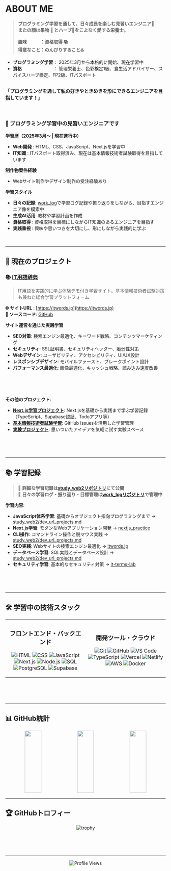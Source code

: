 

# ABOUT ME

> **プログラミング学習を通して、日々成長を楽しむ見習いエンジニア🚀<br>またの顔は果物 🍎 とハーブ🌿をこよなく愛する栄養士。**<br><br>
> **趣味　　　：資格取得 📚 　<br>得意なこと：のんびりすること♨️**

- **プログラミング学習**： 2025年3月から本格的に開始、現在学習中
- **資格**　　　　　　　： 管理栄養士、色彩検定1級、食生活アドバイザー、スパイスハーブ検定、FP2級、ITパスポート


<sub><sub>**「プログラミングを通して私の好きやときめきを形にできるエンジニアを目指しています！」**</sub><sub>
<br><br><br>
---

### 🌱 プログラミング学習中の見習いエンジニアです

**学習歴（2025年3月〜 | 現在進行中）**
- **Web開発**     : HTML、CSS、JavaScript、Next.jsを学習中
- **IT知識**      : ITパスポート取得済み、現在は基本情報技術者試験取得を目指しています

**制作物案件経験**
- Webサイト制作やデザイン制作の受注経験あり

**学習スタイル**
- **日々の記録**: [work_log](https://github.com/rin5uron/work_log)で学習ログ記録や振り返りをしながら、目指すエンジニア像を模索中
- **生成AI活用**: 教材や学習計画を作成
- **資格取得**  : 資格取得を目標にしながらIT知識のあるエンジニアを目指す
- **実践重視**  : 興味や思いつきを大切にし、形にしながら実践的に学ぶ
<br><br><br>
---

## 🌟 現在のプロジェクト

### 📚 [IT用語辞典](https://itwords.jp) 
> IT用語を実践的に学ぶ体験デモ付き学習サイト。基本情報技術者試験対策も兼ねた総合学習プラットフォーム

**🌐 サイトURL**  : [https://itwords.jp](https://itwords.jp)  
**📂 ソースコード**: [GitHub](https://github.com/rin5uron/it-terms-lab)

**サイト運営を通じた実践学習**
- **SEO対策**: 検索エンジン最適化、キーワード戦略、コンテンツマーケティング
- **セキュリティ**: SSL証明書、セキュリティヘッダー、脆弱性対策
- **Webデザイン**: ユーザビリティ、アクセシビリティ、UI/UX設計
- **レスポンシブデザイン**: モバイルファースト、ブレークポイント設計
- **パフォーマンス最適化**: 画像最適化、キャッシュ戦略、読み込み速度改善




<br><br><br>

**その他のプロジェクト**:
- **[Next.js学習プロジェクト](https://github.com/rin5uron/nextjs_practice)**: Next.jsを基礎から実践まで学ぶ学習記録（TypeScript、Supabase認証、Todoアプリ等）
- **[基本情報技術者試験学習](https://github.com/rin5uron/fe-study)**: GitHub Issuesを活用した学習管理
- **[実験プロジェクト](https://github.com/rin5uron/myplayground)**: 思いついたアイデアを気軽に試す実験スペース

<br><br><br>

---

## 📚 学習記録

> 📌 **詳細な学習記録は[study_web2リポジトリ](https://github.com/rin5uron/study_web2)にて公開**  
> 📝 **日々の学習ログ・振り返り・目標管理は[work_logリポジトリ](https://github.com/rin5uron/work_log)で管理中**

**学習内容**:
- **JavaScript体系学習**: 基礎からオブジェクト指向プログラミングまで → [study_web2/dev_url_projects.md](https://github.com/rin5uron/study_web2/blob/main/note/dev/dev_url_projects.md)
- **Next.js学習**: モダンなWebアプリケーション開発 → [nextjs_practice](https://github.com/rin5uron/nextjs_practice)
- **CLI操作**: コマンドライン操作と脱マウス実践 → [study_web2/dev_url_projects.md](https://github.com/rin5uron/study_web2/blob/main/note/dev/dev_url_projects.md)
- **SEO実践**: Webサイトの検索エンジン最適化 → [itwords.jp](https://itwords.jp)
- **データベース学習**: SQL実践とデータベース設計 → [study_web2/dev_url_projects.md](https://github.com/rin5uron/study_web2/blob/main/note/dev/dev_url_projects.md)
- **セキュリティ学習**: 基本的なセキュリティ対策 → [it-terms-lab](https://github.com/rin5uron/it-terms-lab)

<br><br><br>

---

## 🛠️ 学習中の技術スタック

<div align="center">

<table>
<tr>
<td align="center" width="50%">

### フロントエンド・バックエンド
![HTML](https://img.shields.io/badge/HTML-E34F26?style=for-the-badge&logo=html5&logoColor=white)
![CSS](https://img.shields.io/badge/CSS-1572B6?style=for-the-badge&logo=css3&logoColor=white)
![JavaScript](https://img.shields.io/badge/JavaScript-F7DF1E?style=for-the-badge&logo=javascript&logoColor=black)
![Next.js](https://img.shields.io/badge/Next.js-000000?style=for-the-badge&logo=next.js&logoColor=white)
![Node.js](https://img.shields.io/badge/Node.js-339933?style=for-the-badge&logo=nodedotjs&logoColor=white)
![SQL](https://img.shields.io/badge/SQL-4479A1?style=for-the-badge&logo=mysql&logoColor=white)
![PostgreSQL](https://img.shields.io/badge/PostgreSQL-316192?style=for-the-badge&logo=postgresql&logoColor=white)
![Supabase](https://img.shields.io/badge/Supabase-3ECF8E?style=for-the-badge&logo=supabase&logoColor=white)

</td>
<td align="center" width="50%">

### 開発ツール・クラウド
![Git](https://img.shields.io/badge/Git-F05032?style=for-the-badge&logo=git&logoColor=white)
![GitHub](https://img.shields.io/badge/GitHub-100000?style=for-the-badge&logo=github&logoColor=white)
![VS Code](https://img.shields.io/badge/VS_Code-007ACC?style=for-the-badge&logo=visual-studio-code&logoColor=white)
![TypeScript](https://img.shields.io/badge/TypeScript-007ACC?style=for-the-badge&logo=typescript&logoColor=white)
![Vercel](https://img.shields.io/badge/Vercel-000000?style=for-the-badge&logo=vercel&logoColor=white)
![Netlify](https://img.shields.io/badge/Netlify-00C7B7?style=for-the-badge&logo=netlify&logoColor=white)
![AWS](https://img.shields.io/badge/AWS-232F3E?style=for-the-badge&logo=amazon-aws&logoColor=white)
![Docker](https://img.shields.io/badge/Docker-2496ED?style=for-the-badge&logo=docker&logoColor=white)

</td>
</tr>
</table>

</div>

<br><br><br>

---

## 📊 GitHub統計

<div align="center">

<img src="https://github-readme-stats-three-pearl-83.vercel.app/api?username=rin5uron&show_icons=true&theme=onedark&hide_border=true&include_all_commits=true&locale=ja" width="32%" height="195" />
<img src="https://github-readme-streak-stats.herokuapp.com/?user=rin5uron&theme=onedark&hide_border=true&locale=ja" width="32%" height="195" />
<img src="https://github-readme-stats-three-pearl-83.vercel.app/api/top-langs/?username=rin5uron&layout=compact&theme=onedark&hide_border=true&langs_count=8&locale=ja" width="32%" height="195" />



</div>

---

## 🏆 GitHubトロフィー

<div align="center">

[![trophy](https://github-profile-trophy.vercel.app/?username=rin5uron&theme=radical&no-frame=true&column=8&margin-w=10&margin-h=10)](https://github.com/ryo-ma/github-profile-trophy)

</div>

<br><br><br>

---

<div align="center">

![Profile Views](https://komarev.com/ghpvc/?username=rin5uron&color=blueviolet&style=flat-square)


</div>